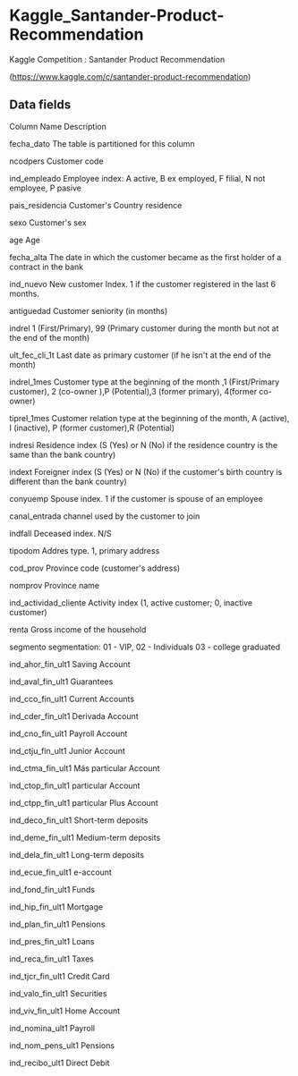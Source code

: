# Kaggle_Santander-Product-Recommendation
Kaggle Competition : Santander Product Recommendation 

(https://www.kaggle.com/c/santander-product-recommendation)


## Data fields

Column Name	Description

fecha_dato	The table is partitioned for this column

ncodpers	Customer code

ind_empleado	Employee index: A active, B ex employed, F filial, N not employee, P pasive

pais_residencia	Customer's Country residence

sexo	Customer's sex

age	Age

fecha_alta	The date in which the customer became as the first holder of a contract in the bank

ind_nuevo	New customer Index. 1 if the customer registered in the last 6 months.

antiguedad	Customer seniority (in months)

indrel	1 (First/Primary), 99 (Primary customer during the month but not at the end of the month)

ult_fec_cli_1t	Last date as primary customer (if he isn't at the end of the month)

indrel_1mes	Customer type at the beginning of the month ,1 (First/Primary customer), 2 (co-owner ),P (Potential),3 (former primary), 4(former co-owner)

tiprel_1mes	Customer relation type at the beginning of the month, A (active), I (inactive), P (former customer),R (Potential)

indresi	Residence index (S (Yes) or N (No) if the residence country is the same than the bank country)

indext	Foreigner index (S (Yes) or N (No) if the customer's birth country is different than the bank country)

conyuemp	Spouse index. 1 if the customer is spouse of an employee

canal_entrada	channel used by the customer to join

indfall	Deceased index. N/S

tipodom	Addres type. 1, primary address

cod_prov	Province code (customer's address)

nomprov	Province name

ind_actividad_cliente	Activity index (1, active customer; 0, inactive customer)

renta	Gross income of the household

segmento	segmentation: 01 - VIP, 02 - Individuals 03 - college graduated

ind_ahor_fin_ult1	Saving Account

ind_aval_fin_ult1	Guarantees

ind_cco_fin_ult1	Current Accounts

ind_cder_fin_ult1	Derivada Account

ind_cno_fin_ult1	Payroll Account

ind_ctju_fin_ult1	Junior Account

ind_ctma_fin_ult1	Más particular Account

ind_ctop_fin_ult1	particular Account

ind_ctpp_fin_ult1	particular Plus Account

ind_deco_fin_ult1	Short-term deposits

ind_deme_fin_ult1	Medium-term deposits

ind_dela_fin_ult1	Long-term deposits

ind_ecue_fin_ult1	e-account

ind_fond_fin_ult1	Funds

ind_hip_fin_ult1	Mortgage

ind_plan_fin_ult1	Pensions

ind_pres_fin_ult1	Loans

ind_reca_fin_ult1	Taxes

ind_tjcr_fin_ult1	Credit Card

ind_valo_fin_ult1	Securities

ind_viv_fin_ult1	Home Account

ind_nomina_ult1	Payroll

ind_nom_pens_ult1	Pensions

ind_recibo_ult1	Direct Debit
